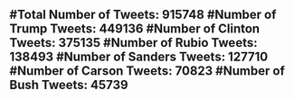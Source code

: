 #Total Number of Tweets: 915748 
#Number of Trump Tweets: 449136
#Number of Clinton Tweets: 375135
#Number of Rubio Tweets: 138493
#Number of Sanders Tweets: 127710
#Number of Carson Tweets: 70823
#Number of Bush Tweets: 45739
---
